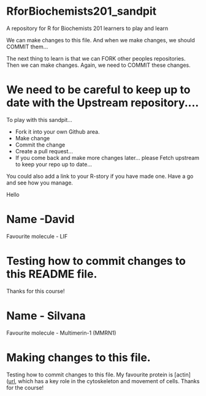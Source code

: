 # RforBiochemists201_sandpit
A repository for R for Biochemists 201 learners to play and learn

We can make changes to this file. 
And when we make changes, we should COMMIT them...

The next thing to learn is that we can FORK other peoples repositories. 
Then we can make changes. 
Again, we need to COMMIT these changes. 

# We need to be careful to keep up to date with the Upstream repository.... 


To play with this sandpit...
- Fork it into your own Github area. 
- Make change
- Commit the change
- Create a pull request...
- If you come back and make more changes later... please Fetch upstream to keep your repo up to date...

You could also add a link to your R-story if you have made one. 
Have a go and see how you manage. 


Hello

# Name -David

Favourite molecule - LIF

# Testing how to commit changes to this README file. 

Thanks for this course!

# Name - Silvana

Favourite molecule - Multimerin-1 (MMRN1)

# Making changes to this file. 
Testing how to commit changes to this file. My favourite protein is [actin]([url](https://www.uniprot.org/uniprotkb/P60709/entry), which has a key role in the cytoskeleton and movement of cells. 
Thanks for the course! 

